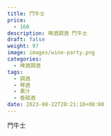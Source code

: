 ```yaml
---
title: 鬥牛士
price:
  - 160
description: 啤酒調酒 鬥牛士
draft: false
weight: 97
image: images/wine-party.png
categories:
  - 啤酒調酒
tags:
  - 調酒
  - 琴酒
  - 果汁
  - 香甜酒
date: 2023-08-22T20:21:18+08:00
---
```


 鬥牛士

